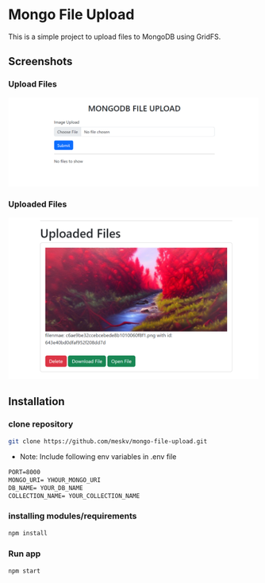 # Mongo File Upload

This is a simple project to upload files to MongoDB using GridFS.

## Screenshots

### Upload Files
![Upload Files](https://github.com/meskv/mongo-file-upload/blob/master/screenshots/upload_file.png?raw=true)

### Uploaded Files
![Uploaded Files](https://github.com/meskv/mongo-file-upload/blob/master/screenshots/uploaded_file.png?raw=true)

## Installation

### clone repository
```bash
git clone https://github.com/meskv/mongo-file-upload.git
```

*  Note: Include following env variables in .env file
  
```
PORT=8000
MONGO_URI= YHOUR_MONGO_URI
DB_NAME= YOUR_DB_NAME
COLLECTION_NAME= YOUR_COLLECTION_NAME
```

### installing modules/requirements
```bash
npm install
```

### Run app
```bash
npm start
```